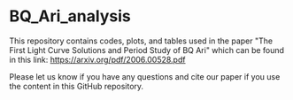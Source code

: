 # BQ_Ari_analysis



This repository contains codes, plots, and tables used in the paper "The First Light Curve Solutions and Period Study of BQ Ari" which can be found in this link: https://arxiv.org/pdf/2006.00528.pdf

Please let us know if you have any questions and cite our paper if you use the content in this GitHub repository.
